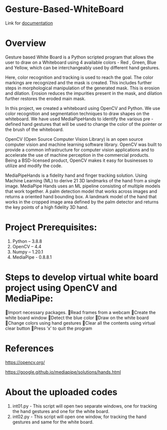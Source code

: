 # Gesture-Based-WhiteBoard

Link for [documentation](https://docs.google.com/document/d/1yWTFom6TQ0uTOndA1qIfjxuR_kluJBtdvQqelkGoJr8/edit?usp=sharing)

# Overview

Gesture based White Board is a Python scripted program that allows the user to draw on a Whiteboard using 4 available colors - Red , Green, Blue and Yellow, which can be interchangeably used by different hand gestures.

Here, color recognition and tracking is used to reach the goal. The color markings are recognized and the mask is created. This includes further steps in morphological manipulation of the generated mask. This is erosion and dilation. Erosion reduces the impurities present in the mask, and dilation further restores the eroded main mask. 

In this project, we created a whiteboard using OpenCV and Python. We use color recognition and segmentation techniques to draw shapes on the whiteboard. We have used MediaPipeHands to identify the various pre - defined hand gestures that will be used to change the color of the pointer or the brush of the whiteboard.

OpenCV (Open Source Computer Vision Library) is an open source computer vision and machine learning software library. OpenCV was built to provide a common infrastructure for computer vision applications and to accelerate the use of machine perception in the commercial products. Being a BSD-licensed product, OpenCV makes it easy for businesses to utilize and modify the code.
 
MediaPipeHands is a fidelity hand and finger tracking solution. Using Machine Learning (ML) to derive 21 3D landmarks of the hand from a single image. MediaPipe Hands uses an ML pipeline consisting of multiple models that work together. A palm detection model that works across images and returns a oriented hand bounding box. A landmark model of the hand that works in the cropped image area defined by the palm detector and returns the key points of a high fidelity 3D hand. 


# Project Prerequisites:

1. Python –  3.8.8 
2. OpenCV – 4.4
3. Numpy –  1.20.1
4. MediaPipe - 0.8.8.1



# Steps to develop virtual white board project using OpenCV and MediaPipe:

Import necessary packages.
Read frames from a webcam
Create the white board window
Detect the blue color
Draw on the white board
Change colors using hand gestures
Clear all the contents using virtual clear button
Press ‘x’ to quit the program


# References

https://opencv.org/

https://google.github.io/mediapipe/solutions/hands.html



# About the uploaded codes

1. int01.py - This script will open two separate windows, one for tracking the hand gestures and one for the white board.
2. int02.py - This script will open one window,  for tracking the hand gestures and same for the white board.
